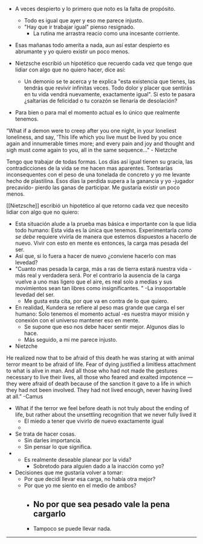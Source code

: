 - A veces despierto y lo primero que noto es la falta de propósito. 
	- Todo es igual que ayer y eso me parece injusto. 
	- "Hay que ir trabajar igual" pienso resignado. 
		- La rutina me arrastra reacio como una incesante corriente. 
- Esas mañanas todo amerita a nada, aun así estar despierto es abrumante y yo quiero existir un poco menos. 

- Nietzsche escribió un hipotético que recuerdo cada vez que tengo que lidiar con algo que no quiero hacer, dice así: 
	- Un demonio se te acerca y te explica "esta existencia que tienes, las tendrás que revivir infinitas veces. Todo dolor y placer que sentirás en tu vida vendrá nuevamente, exactamente igual". Si esto te pasara ¿saltarías de felicidad o tu corazón se llenaría de desolación?
- Para bien o para mal el momento actual es lo único que realmente tenemos. 







“What if a demon were to creep after you one night, in your loneliest loneliness, and say, 'This life which you live must be lived by you once again and innumerable times more; and every pain and joy and thought and sigh must come again to you, all in the same sequence..." - Nietzche

Tengo que trabajar de todas formas. Los días así igual tienen su gracia, las contradicciones de la vida se me hacen mas aparentes. Tontearías inconsequentes con el peso de una tonelada de concreto y yo me levante hecho de plastilina. 
Esos días la perdida supera a la ganancia y yo -jugador precavido- pierdo las ganas de participar. Me gustaría existir un poco menos. 




[[Nietzsche]] escribió un hipotético al que retorno cada vez que necesito lidiar con algo que no quiero: 

- Esta situación alude a la prueba mas básica e importante con la que lidia todo humano: Esta vida es la única que tenemos. Experimentarla *como se debe* requiere vivirla de manera que estemos dispuestos a hacerlo de nuevo. Vivir con esto en mente es entonces, la carga mas pesada del ser. 
- Así que, si lo fuera a hacer de nuevo ¿conviene hacerlo con mas levedad?
- "Cuanto mas pesada la carga, más a ras de tierra estará nuestra vida -más real y verdadera será. Por el contrario la ausencia de la carga vuelve a uno mas ligero que el aire, es real solo a medias y sus movimientos sean tan libres como insignificantes. " -La insoportable levedad del ser. 
	- Me gusta esta cita, por que va en contra de lo que quiero. 
- En realidad, Kundera se refiere al peso mas grande que carga el ser humano: Solo tenemos el momento actual -es nuestra mayor misión y conexión con el universo mantener eso en mente. 
	- Se supone que eso nos debe hacer sentir mejor. Algunos días lo hace. 
	- Más seguido, a mi me parece injusto. 
- Nietzche 

He realized now that to be afraid of this death he was staring at with animal terror meant to be afraid of life. Fear of dying justified a limitless attachment to what is alive in man. And all those who had not made the gestures necessary to live their lives, all those who feared and exalted impotence — they were afraid of death because of the sanction it gave to a life in which they had not been involved. They had not lived enough, never having lived at all.” -Camus
- What if the terror we feel before death is not truly about the ending of life, but rather about the unsettling recognition that we never fully lived it
	- El miedo a tener que vivirlo de nuevo exactamente igual
	- 
- Se trata de hacer cosas.
	- Sin darles importancia. 
	- Sin pensar lo que significa.
- 
	- Es realmente deseable planear por la vida?
		- Sobretodo para alguien dado a la inacción como yo?
- Decisiones que me gustaría volver a tomar:
	- Por que decidí llevar esa carga, no había otra mejor?
	- Por que yo me siento en el medio de ambos?
		- No por que sea pesado vale la pena cargarlo
			-
		- Tampoco se puede llevar nada. 

----------------------------------------------------------------------------




 